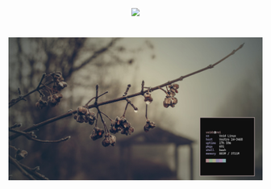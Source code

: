 <p align="center">
<a href="https://github.com/mountain-theme/Mountain"><img src="https://img.shields.io/static/v1?label=Use%20&message=Mountain&color=9ec49f&style=for-the-badge&labelColor=0f0f0f"></a>
</p>

<h1 align="center">
    <a href="https://github.com/voidz7/dotfiles">
        <img alt="scrot" src="https://raw.githubusercontent.com/voidz7/dotfiles/master/Pictures/rice.png" width="960">
    </a>
    <br>
</h1>
